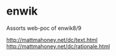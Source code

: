 # enwik
Assorts web-poc of enwik8/9

http://mattmahoney.net/dc/text.html
http://mattmahoney.net/dc/rationale.html
